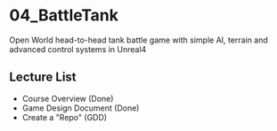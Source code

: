 # 04_BattleTank
Open World head-to-head tank battle game with simple AI, terrain and advanced control systems in Unreal4


## Lecture List
* Course Overview (Done)
* Game Design Document (Done)
* Create a "Repo" (GDD)
